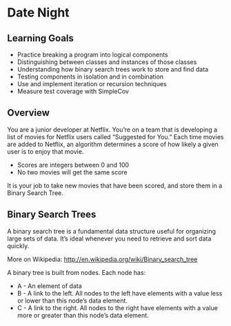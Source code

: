 # Date Night


## Learning Goals
- Practice breaking a program into logical components
- Distinguishing between classes and instances of those classes
- Understanding how binary search trees work to store and find data
- Testing components in isolation and in combination
- Use and implement iteration or recursion techniques
- Measure test coverage with SimpleCov
## Overview
You are a junior developer at Netflix. You’re on a team that is developing a list of movies for Netflix users called “Suggested for You.” Each time movies are added to Netflix, an algorithm determines a score of how likely a given user is to enjoy that movie.

- Scores are integers between 0 and 100
- No two movies will get the same score

It is your job to take new movies that have been scored, and store them in a Binary Search Tree.

## Binary Search Trees
A binary search tree is a fundamental data structure useful for organizing large sets of data. It’s ideal whenever you need to retrieve and sort data quickly.

More on Wikipedia: http://en.wikipedia.org/wiki/Binary_search_tree

A binary tree is built from nodes. Each node has:

- A - An element of data
- B - A link to the left. All nodes to the left have elements with a value less or lower than this node’s data element.
- C - A link to the right. All nodes to the right have elements with a value more or greater than this node’s data element.
